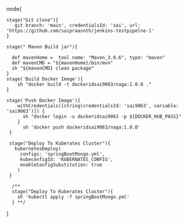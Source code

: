 node{
     
    stage("Git clone"){
       git branch: 'main', credentialsId: 'sai', url: 'https://github.com/saipraasnth/jenkins-testpipelne-1'
    }
    
    stage(" Maven Build jar"){
      
      def mavenHome =  tool name: "Maven_3.8.6", type: "maven"
      def mavenCMD = "${mavenHome}/bin/mvn"
      sh "${mavenCMD} clean package"
    } 
    stage('Build Docker Image'){
        sh "docker build -t dockeridsai9063/naga:1.0.0 ."
    }
    
    stage('Push Docker Image'){
        withCredentials([string(credentialsId: 'sai9063', variable: 'sai9063')]) {
          sh "docker login -u dockeridsai9063 -p ${DOCKER_HUB_PASS}"
        }
          sh 'docker push dockeridsai9063/naga:1.0.0'
     }
     
     stage("Deploy To Kuberates Cluster"){
       kubernetesDeploy(
         configs: 'springBootMongo.yml', 
         kubeconfigId: 'KUBERNATES_CONFIG',
         enableConfigSubstitution: true
        )
     }
	 
	  /**
      stage("Deploy To Kuberates Cluster"){
        sh 'kubectl apply -f springBootMongo.yml'
      } **/
     
}

